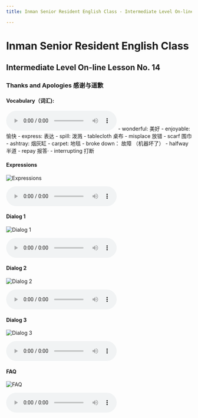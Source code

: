 ```yaml
---
title: Inman Senior Resident English Class - Intermediate Level On-line Lesson No. 14

---
```

# Inman Senior Resident English Class
## Intermediate Level On-line Lesson No. 14
### Thanks and Apologies 感谢与道歉

#### Vocabulary（词汇):
<audio controls>
  <source src="/vocab14.mp3" type="audio/mpeg">
  Your browser does not support the audio element.
</audio>
- wonderful: 			美好
- enjoyable:				愉快
- express:  				表达
- spill:					泼溅
- tablecloth				桌布
- misplace				放错
- scarf					围巾
- ashtray:				烟灰缸
- carpet:				地毯
- broke down：			故障 （机器坏了）
- halfway				半道
- repay				报答·
- interrupting			打断

#### Expressions

![Expressions](/expressions14.jpg)

<audio controls>
  <source src="/expressions14.mp3" type="audio/mpeg">
  Your browser does not support the audio element.
</audio>

#### Dialog 1

![Dialog 1](/dialog114.jpg)

<audio controls>
  <source src="/dialog114.mp3" type="audio/mpeg">
  Your browser does not support the audio element.
</audio>


#### Dialog 2

![Dialog 2](/dialog214.jpg)

<audio controls>
  <source src="/dialog214.mp3" type="audio/mpeg">
  Your browser does not support the audio element.
</audio>


#### Dialog 3

![Dialog 3](/dialog314.jpg)

<audio controls>
  <source src="/dialog314.mp3" type="audio/mpeg">
  Your browser does not support the audio element.
</audio>


#### FAQ

![FAQ](/FAQ14.jpg)

<audio controls>
  <source src="/FAQ14.mp3" type="audio/mpeg">
  Your browser does not support the audio element.
</audio>
